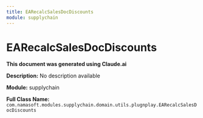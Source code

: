 ```yaml
---
title: EARecalcSalesDocDiscounts
module: supplychain
---
```



<div class='entity-flows'>

# EARecalcSalesDocDiscounts

**This document was generated using Claude.ai**

**Description:** No description available

**Module:** supplychain

**Full Class Name:** `com.namasoft.modules.supplychain.domain.utils.plugnplay.EARecalcSalesDocDiscounts`


</div>

